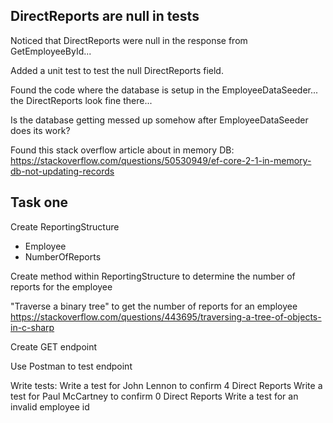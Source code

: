 
## DirectReports are null in tests

Noticed that DirectReports were null in the response from GetEmployeeById...

Added a unit test to test the null DirectReports field.

Found the code where the database is setup in the EmployeeDataSeeder... the DirectReports look fine there...

Is the database getting messed up somehow after EmployeeDataSeeder does its work?

Found this stack overflow article about in memory DB: https://stackoverflow.com/questions/50530949/ef-core-2-1-in-memory-db-not-updating-records


## Task one

Create ReportingStructure
- Employee
- NumberOfReports

Create method within ReportingStructure to determine the number of reports for the employee 

"Traverse a binary tree" to get the number of reports for an employee
https://stackoverflow.com/questions/443695/traversing-a-tree-of-objects-in-c-sharp

Create GET endpoint 

Use Postman to test endpoint

Write tests:
Write a test for John Lennon to confirm 4 Direct Reports
Write a test for Paul McCartney to confirm 0 Direct Reports
Write a test for an invalid employee id
